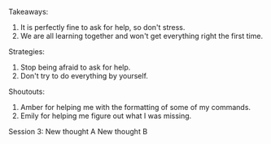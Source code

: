 Takeaways:
1. It is perfectly fine to ask for help, so don't stress.
2. We are all learning together and won't get everything right the first time.

Strategies:
1. Stop being afraid to ask for help.
2. Don't try to do everything by yourself.

Shoutouts:
1. Amber for helping me with the formatting of some of my commands.
2. Emily for helping me figure out what I was missing.

Session 3:
New thought A
New thought B
